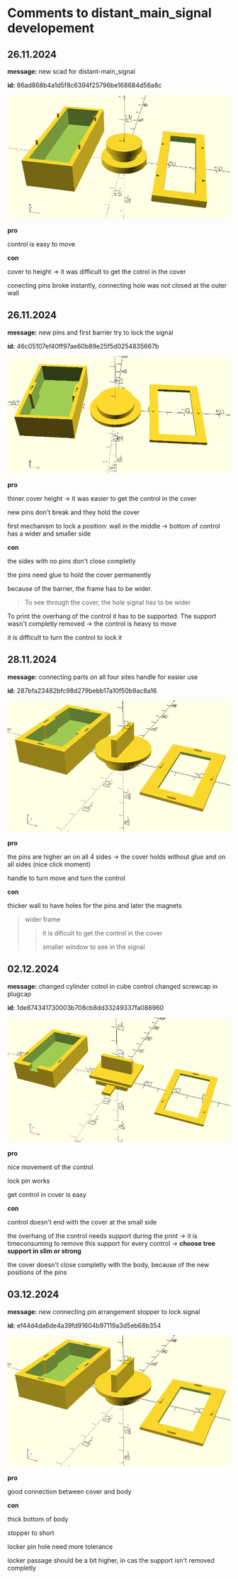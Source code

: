 # Comments to distant_main_signal developement

## 26.11.2024

**message:** new scad for distant-main_signal

**id:** 86ad868b4a1d5f8c6394f25796be168684d56a8c

![](_assets\scad\pictures_distant_main_signal_developement\signal-26_11_24_1.png)

**pro**

control is easy to move

**con**

cover to height -> it was difficult to get the cotrol in the cover

conecting pins broke instantly, connecting hole was not closed at the outer wall

## 26.11.2024

**message:** new pins and first barrier try to lock the signal

**id:** 46c05107ef40ff97ae60b89e25f5d0254835667b

![](_assets\scad\pictures_distant_main_signal_developement\signal-26_11_24_2.png)

**pro**

thiner cover height -> it was easier to get the control in the cover

new pins don't break and they hold the cover

first mechanism to lock a position: wall in the middle -> bottom of control has a wider and smaller side

**con**

the sides with no pins don't close completly

the pins need glue to hold the cover permanently

because of the barrier, the frame has to be wider.

> To see through the cover, the hole signal has to be wider

To print the overhang of the control it has to be supported. The support wasn't completly removed -> the control is heavy to move

it is difficult to turn the control to lock it

## 28.11.2024

**message:** connecting parts on all four sites
handle for easier use

**id:** 287bfa23482bfc98d279bebb17a10f50b9ac8a16

![](_assets\scad\pictures_distant_main_signal_developement\signal-28_11_24.png)

**pro**

the pins are higher an on all 4 sides -> the cover holds without glue and on all sides (nice click moment)

handle to turn move and turn the control

**con**

thicker wall to have holes for the pins and later the magnets

> wider frame
> 
> > it is dificult to get the control in the cover
> > 
> > smaller window to see in the signal

## 02.12.2024

**message:** changed cylinder cotrol in cube control
changed screwcap in plugcap

**id:** 1de874341730003b708cb8dd33249337fa088960

![](_assets\scad\pictures_distant_main_signal_developement\signal-02_12_24.png)

**pro**

nice movement of the control

lock pin works

get control in cover is easy

**con**

control doesn't end with the cover at the small side

the overhang of the control needs support during the print -> it is timeconsuming to  remove this support for every control -> **choose tree support in slim or strong** 

the cover doesn't close completly with the body, because of the new positions of the pins



## 03.12.2024

**message:** new connecting pin arrangement
stopper to lock signal

**id:** ef44d4da6de4a39fd91604b97119a3d5eb68b354

![](_assets/scad/pictures_distant_main_signal_developement/signal-28_11_24.png)

**pro**

good connection between cover and body

**con**

thick bottom of body

stopper to short

locker pin hole need more tolerance

locker passage should be a bit higher, in cas the support isn't removed completly